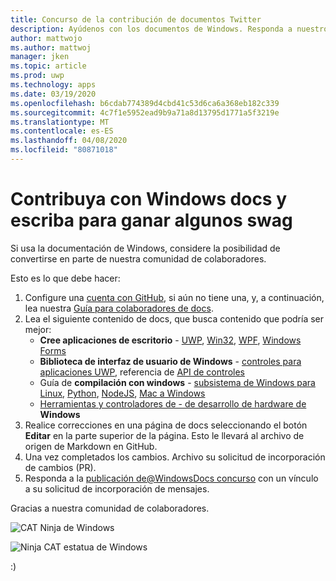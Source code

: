 ```yaml
---
title: Concurso de la contribución de documentos Twitter
description: Ayúdenos con los documentos de Windows. Responda a nuestro concurso en Twitter de WindowsDocs y lo agregaremos al Raffle de swag.
author: mattwojo
ms.author: mattwoj
manager: jken
ms.topic: article
ms.prod: uwp
ms.technology: apps
ms.date: 03/19/2020
ms.openlocfilehash: b6cdab774389d4cbd41c53d6ca6a368eb182c339
ms.sourcegitcommit: 4c7f1e5952ead9b9a71a8d13795d1771a5f3219e
ms.translationtype: MT
ms.contentlocale: es-ES
ms.lasthandoff: 04/08/2020
ms.locfileid: "80871018"
---
```

# <a name="contribute-to-windows-docs-and-be-entered-to-win-some-swag"></a>Contribuya con Windows docs y escriba para ganar algunos swag

Si usa la documentación de Windows, considere la posibilidad de convertirse en parte de nuestra comunidad de colaboradores.

Esto es lo que debe hacer:

1. Configure una [cuenta con GitHub](https://github.com/join), si aún no tiene una, y, a continuación, lea nuestra [Guía para colaboradores de docs](https://docs.microsoft.com/contribute/).
2. Lea el siguiente contenido de docs, que busca contenido que podría ser mejor:
    - **Cree aplicaciones de escritorio** - [UWP](https://docs.microsoft.com/windows/uwp/), [Win32](https://docs.microsoft.com/windows/win32/), [WPF](https://docs.microsoft.com/dotnet/framework/wpf/), [Windows Forms](https://docs.microsoft.com/dotnet/framework/winforms/)
    - **Biblioteca de interfaz de usuario de Windows** - [controles para aplicaciones UWP](https://docs.microsoft.com/windows/uwp/design/controls-and-patterns/), referencia de [API de controles](https://docs.microsoft.com/uwp/api/microsoft.ui.xaml.controls?view=winui-2.3)
    - Guía de **compilación con windows** - [subsistema de Windows para Linux](https://docs.microsoft.com/windows/wsl/about), [Python](https://docs.microsoft.com/windows/python/), [NodeJS](https://docs.microsoft.com/windows/nodejs/), [Mac a Windows](https://docs.microsoft.com/windows/dev-environment/mac-to-windows)
    - [Herramientas y controladores de - de desarrollo de hardware de](https://docs.microsoft.com/windows-hardware/drivers/) **Windows**
3. Realice correcciones en una página de docs seleccionando el botón **Editar** en la parte superior de la página. Esto le llevará al archivo de origen de Markdown en GitHub.
4. Una vez completados los cambios. Archivo su solicitud de incorporación de cambios (PR).
5. Responda a la [publicación de@WindowsDocs concurso](https://twitter.com/WindowsDocs/status/1242088720209268736) con un vínculo a su solicitud de incorporación de mensajes.

Gracias a nuestra comunidad de colaboradores.

![CAT Ninja de Windows](images/ninjacat-emoji.png)

![Ninja CAT estatua de Windows](images/ninjacat-statue.png)

:)
